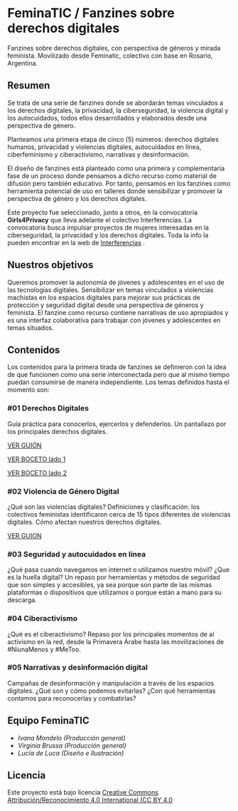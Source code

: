 # FeminaTIC / Fanzines sobre derechos digitales
Fanzines sobre derechos digitales, con perspectiva de géneros y mirada feminista. Movilizado desde Feminatic, colectivo con base en Rosario, Argentina.

## Resumen
Se trata de una serie de fanzines donde se abordarán temas vinculados a los derechos digitales, la privacidad, la ciberseguridad, la violencia digital y los autocuidados, todos ellos desarrollados y elaborados desde una perspectiva de género.

Planteamos una primera etapa de cinco (5) números: derechos digitales humanos, privacidad y violencias digitales, autocuidados en línea, ciberfeminismo y ciberactivismo, narrativas y desinformación.

El diseño de fanzines está planteado como una primera y complementaria  fase de un proceso donde pensamos a dicho recurso como material de difusión pero también educativo. Por tanto, pensamos en los fanzines como herramienta potencial de uso en talleres donde sensibilizar y promover la perspectiva de género y los derechos digitales.

Este proyecto fue seleccionado, junto a otros, en la convocatoria **Girls4Privacy** que lleva adelante el colectivo Interferencias. La convocatoria busca impulsar proyectos de mujeres interesadas en la ciberseguridad, la privacidad y los derechos digitales. Toda la info la pueden encontrar en la web de [Interferencias](https://interferencias.tech/g4p)
. 

## Nuestros objetivos
Queremos promover la autonomía de jóvenes y adolescentes en el uso de las tecnologías digitales. Sensibilizar en temas vinculados a violencias machistas en los espacios digitales para mejorar sus prácticas de protección y seguridad digital desde una perspectiva de géneros y feminista. El fanzine como recurso contiene narrativas de uso apropiados y es una interfaz colaborativa para trabajar con jóvenes y adolescentes en temas situados.

## Contenidos
Los contenidos para la primera tirada de fanzines se definieron con la idea de que funcionen como una serie interconectada pero que al mismo tiempo puedan consumirse de manera independiente. Los temas definidos hasta el momento son:

###  #01 Derechos Digitales
Guía práctica para conocerlos, ejercerlos y defenderlos. Un pantallazo por los principales derechos digitales.

[VER GUIÓN](https://github.com/Feminatic/Fanzine/blob/master/contenido/nro01_derechos%20digitales)

[VER BOCETO lado 1](https://github.com/Feminatic/Fanzine/blob/master/contenido/fanzine%2001_derechosdigitales_lado1.pdf)

[VER BOCETO lado 2](https://github.com/Feminatic/Fanzine/blob/master/contenido/fanzine01_derechosdigitales_lado2.pdf)

### #02 Violencia de Género Digital
¿Qué son las violencias digitales? Definiciones y clasificación: los colectivos feministas identificaron cerca de 15 tipos diferentes de violencias digitales. Cómo afectan nuestros derechos digitales.

[VER GUION](https://github.com/Feminatic/Fanzine/blob/master/contenido/nro02_violenciadegenerodigital)


### #03 Seguridad y autocuidados en línea
¿Qué pasa cuando navegamos en internet o utilizamos nuestro móvil? ¿Que es la huella digital? Un repaso por herramientas y métodos de seguridad que son simples y accesibles, ya sea porque son parte de las mismas plataformas o dispositivos que utilizamos o porque están a mano para su descarga.

### #04 Ciberactivismo
¿Qué es el ciberactivismo? Repaso por los principales momentos de al activismo en la red, desde la Primavera Árabe hasta las movilizaciones de #NiunaMenos y #MeToo.

### #05 Narrativas y desinformación digital 
Campañas de desinformación y manipulación a través de los espacios digitales. ¿Qué son y cómo podemos evitarlas? ¿Con qué herramientas contamos para reconocerlas y combatirlas?


## Equipo FeminaTIC
- *Ivana Mondelo (Producción general)*
- *Virginia Brussa (Producción general)*
- *Lucía de Luca (Diseño e Ilustración)*

## Licencia
Este proyecto está bajo licencia [Creative Commons Attribución/Reconocimiento 4.0 International (CC BY 4.0](LICENSE.md)

